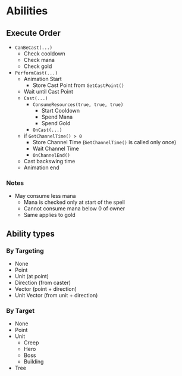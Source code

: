 # Abilities

## Execute Order

- `CanBeCast(...)`
  - Check cooldown
  - Check mana
  - Check gold
- `PerformCast(...)`
  - Animation Start
    - Store Cast Point from `GetCastPoint()`
  - Wait until Cast Point
  - `Cast(...)`
    - `ConsumeResources(true, true, true)`
      - Start Cooldown
      - Spend Mana
      - Spend Gold
    - `OnCast(...)`
  - if `GetChannelTime() > 0`
    - Store Channel Time (`GetChannelTime()` is called only once)
    - Wait Channel Time
    - `OnChannelEnd()`
  - Cast backswing time
  - Animation end
  
### Notes

- May consume less mana
  - Mana is checked only at start of the spell
  - Cannot consume mana below 0 of owner
  - Same applies to gold
  
## Ability types

### By Targeting

- None
- Point
- Unit (at point)
- Direction (from caster)
- Vector (point + direction)
- Unit Vector (from unit + direction)

### By Target

- None
- Point
- Unit
  - Creep
  - Hero
  - Boss
  - Building
- Tree